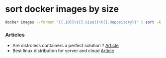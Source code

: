 # sort docker images by size
```bash
docker images --format "{{.ID}}\t{{.Size}}\t{{.Repository}}" | sort -k 2 -h
```


### Articles

- Are distroless containers a perfect solution ? [Article](https://bell-sw.com/blog/distroless-containers-for-security-and-size/)
- Best linux distribution for server and cloud [Article](https://bell-sw.com/announcements/2022/06/29/linux-distributions-for-server-and-cloud-overview/)
